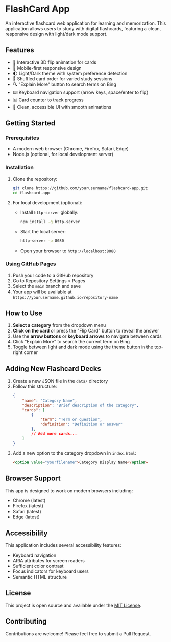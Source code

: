 # FlashCard App

An interactive flashcard web application for learning and memorization. This application allows users to study with digital flashcards, featuring a clean, responsive design with light/dark mode support.

## Features

- 🎴 Interactive 3D flip animation for cards
- 📱 Mobile-first responsive design
- 🌓 Light/Dark theme with system preference detection
- 🔄 Shuffled card order for varied study sessions
- 🔍 "Explain More" button to search terms on Bing
- ⌨️ Keyboard navigation support (arrow keys, space/enter to flip)
- 📊 Card counter to track progress
- 🎨 Clean, accessible UI with smooth animations

## Getting Started

### Prerequisites

- A modern web browser (Chrome, Firefox, Safari, Edge)
- Node.js (optional, for local development server)

### Installation

1. Clone the repository:
   ```bash
   git clone https://github.com/yourusername/flashcard-app.git
   cd flashcard-app
   ```

2. For local development (optional):
   - Install `http-server` globally:
     ```bash
     npm install -g http-server
     ```
   - Start the local server:
     ```bash
     http-server -p 8080
     ```
   - Open your browser to `http://localhost:8080`

### Using GitHub Pages

1. Push your code to a GitHub repository
2. Go to Repository Settings > Pages
3. Select the `main` branch and save
4. Your app will be available at `https://yourusername.github.io/repository-name`

## How to Use

1. **Select a category** from the dropdown menu
2. **Click on the card** or press the "Flip Card" button to reveal the answer
3. Use the **arrow buttons** or **keyboard arrows** to navigate between cards
4. Click "Explain More" to search the current term on Bing
5. Toggle between light and dark mode using the theme button in the top-right corner

## Adding New Flashcard Decks

1. Create a new JSON file in the `data/` directory
2. Follow this structure:
   ```json
   {
       "name": "Category Name",
       "description": "Brief description of the category",
       "cards": [
           {
               "term": "Term or question",
               "definition": "Definition or answer"
           },
           // Add more cards...
       ]
   }
   ```
3. Add a new option to the category dropdown in `index.html`:
   ```html
   <option value="yourfilename">Category Display Name</option>
   ```

## Browser Support

This app is designed to work on modern browsers including:
- Chrome (latest)
- Firefox (latest)
- Safari (latest)
- Edge (latest)

## Accessibility

This application includes several accessibility features:
- Keyboard navigation
- ARIA attributes for screen readers
- Sufficient color contrast
- Focus indicators for keyboard users
- Semantic HTML structure

## License

This project is open source and available under the [MIT License](LICENSE).

## Contributing

Contributions are welcome! Please feel free to submit a Pull Request.
